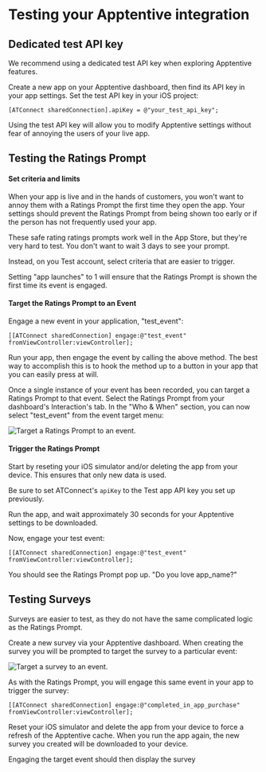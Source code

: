 # Testing your Apptentive integration



## Dedicated test API key

We recommend using a dedicated test API key when exploring Apptentive features.

Create a new app on your Apptentive dashboard, then find its API key in your app settings. Set the test API key in your iOS project:  

	[ATConnect sharedConnection].apiKey = @"your_test_api_key";

Using the test API key will allow you to modify Apptentive settings without fear of annoying the users of your live app.

## Testing the Ratings Prompt

#### Set criteria and limits

When your app is live and in the hands of customers, you won't want to annoy them with a Ratings Prompt the first time they open the app. Your settings should prevent the Ratings Prompt from being shown too early or if the person has not frequently used your app.

These safe rating ratings prompts work well in the App Store, but they're very hard to test. You don't want to wait 3 days to see your prompt.

Instead, on you Test account, select criteria that are easier to trigger.  

Setting "app launches" to 1 will ensure that the Ratings Prompt is shown the first time its event is engaged.

#### Target the Ratings Prompt to an Event

Engage a new event in your application, "test_event":  

	[[ATConnect sharedConnection] engage:@"test_event" fromViewController:viewController];

Run your app, then engage the event by calling the above method. The best way to accomplish this is to hook the method up to a button in your app that you can easily press at will.

Once a single instance of your event has been recorded, you can target a Ratings Prompt to that event. Select the Ratings Prompt from your dashboard's Interaction's tab. In the "Who & When" section, you can now select "test_event" from the event target menu:

![Target a Ratings Prompt to an event.](https://raw.github.com/apptentive/apptentive-documentation/master/using_apptentive/ios/screenshots/rating_prompt_target_event.png)

#### Trigger the Ratings Prompt

Start by reseting your iOS simulator and/or deleting the app from your device. This ensures that only new data is used.

Be sure to set ATConnect's `apiKey` to the Test app API key you set up previously.

Run the app, and wait approximately 30 seconds for your Apptentive settings to be downloaded.

Now, engage your test event:  

	[[ATConnect sharedConnection] engage:@"test_event" fromViewController:viewController];

You should see the Ratings Prompt pop up. "Do you love app_name?"


## Testing Surveys

Surveys are easier to test, as they do not have the same complicated logic as the Ratings Prompt.

Create a new survey via your Apptentive dashboard. When creating the survey you will be prompted to target the survey to a particular event:  

![Target a survey to an event.](https://raw.github.com/apptentive/apptentive-documentation/master/using_apptentive/ios/screenshots/survey_target_event.png)

As with the Ratings Prompt, you will engage this same event in your app to trigger the survey:  

	[[ATConnect sharedConnection] engage:@"completed_in_app_purchase" fromViewController:viewController];

Reset your iOS simulator and delete the app from your device to force a refresh of the Apptentive cache. When you run the app again, the new survey you created will be downloaded to your device.

Engaging the target event should then display the survey
